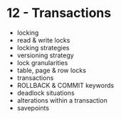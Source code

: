 <!-- bg=white fg=black -->
# 12 - Transactions

- locking
- read & write locks
- locking strategies
- versioning strategy
- lock granularities
- table, page & row locks
- transactions
- ROLLBACK & COMMIT keywords
- deadlock situations
- alterations within a transaction
- savepoints
